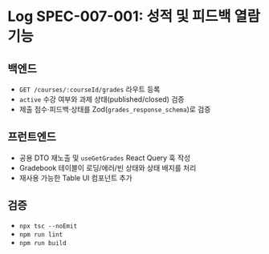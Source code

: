 ﻿# Log SPEC-007-001: 성적 및 피드백 열람 기능

## 백엔드
- `GET /courses/:courseId/grades` 라우트 등록
- `active` 수강 여부와 과제 상태(published/closed) 검증
- 제출 점수·피드백·상태를 Zod(`grades_response_schema`)로 검증

## 프런트엔드
- 공용 DTO 재노출 및 `useGetGrades` React Query 훅 작성
- Gradebook 테이블이 로딩/에러/빈 상태와 상태 배지를 처리
- 재사용 가능한 Table UI 컴포넌트 추가

## 검증
- `npx tsc --noEmit`
- `npm run lint`
- `npm run build`
